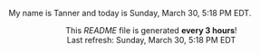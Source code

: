My name is Tanner and today is Sunday, March 30, 5:18 PM EDT.

<p align="center">This <i>README</i> file is generated <b>every 3 hours</b>!</br>Last refresh: Sunday, March 30, 5:18 PM EDT<br /></p>
